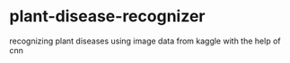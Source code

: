 # plant-disease-recognizer
recognizing plant diseases using image data from kaggle with the help of cnn
